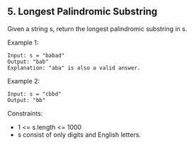 ## 5. Longest Palindromic Substring

Given a string s, return the longest palindromic substring in s.

Example 1:
```
Input: s = "babad"
Output: "bab"
Explanation: "aba" is also a valid answer.
```

Example 2:
```
Input: s = "cbbd"
Output: "bb"
```

Constraints:

- 1 <= s.length <= 1000
- s consist of only digits and English letters.